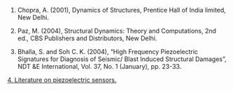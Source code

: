 1. Chopra, A. (2001), Dynamics of Structures, Prentice Hall of India limited, New Delhi.

2. Paz, M. (2004), Structural Dynamics: Theory and Computations, 2nd ed., CBS Publishers and
Distributors, New Delhi.

3. Bhalla, S. and Soh C. K. (2004), “High Frequency Piezoelectric Signatures for Diagnosis of
Seismic/ Blast Induced Structural Damages”, NDT &E International, Vol. 37, No. 1 (January), pp.
23-33.

<a href="images/piezo.pdf">
4. Literature on piezoelectric sensors.
</a>
